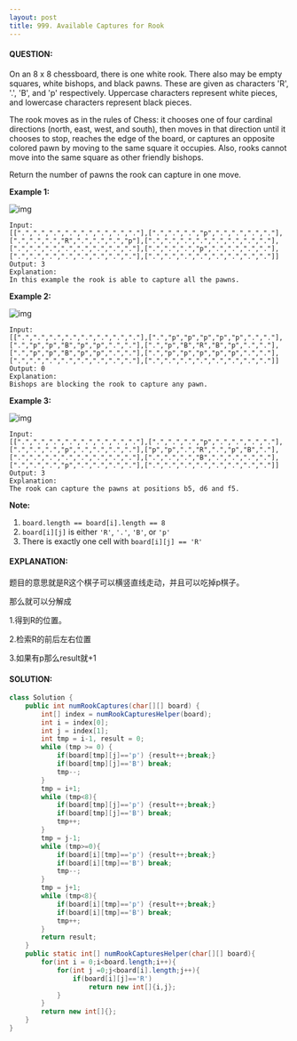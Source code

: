 ```yaml
---
layout: post
title: 999. Available Captures for Rook
---
```


#### QUESTION:

On an 8 x 8 chessboard, there is one white rook.  There also may be empty squares, white bishops, and black pawns.  These are given as characters 'R', '.', 'B', and 'p' respectively. Uppercase characters represent white pieces, and lowercase characters represent black pieces.

The rook moves as in the rules of Chess: it chooses one of four cardinal directions (north, east, west, and south), then moves in that direction until it chooses to stop, reaches the edge of the board, or captures an opposite colored pawn by moving to the same square it occupies.  Also, rooks cannot move into the same square as other friendly bishops.

Return the number of pawns the rook can capture in one move.

**Example 1:**

![img](https://assets.leetcode.com/uploads/2019/02/20/1253_example_1_improved.PNG)

```
Input: 
[[".",".",".",".",".",".",".","."],[".",".",".","p",".",".",".","."],[".",".",".","R",".",".",".","p"],[".",".",".",".",".",".",".","."],[".",".",".",".",".",".",".","."],[".",".",".","p",".",".",".","."],[".",".",".",".",".",".",".","."],[".",".",".",".",".",".",".","."]]
Output: 3
Explanation: 
In this example the rook is able to capture all the pawns.
```

**Example 2:**

![img](https://assets.leetcode.com/uploads/2019/02/19/1253_example_2_improved.PNG)

```
Input: 
[[".",".",".",".",".",".",".","."],[".","p","p","p","p","p",".","."],[".","p","p","B","p","p",".","."],[".","p","B","R","B","p",".","."],[".","p","p","B","p","p",".","."],[".","p","p","p","p","p",".","."],[".",".",".",".",".",".",".","."],[".",".",".",".",".",".",".","."]]
Output: 0
Explanation: 
Bishops are blocking the rook to capture any pawn.
```

**Example 3:**

![img](https://assets.leetcode.com/uploads/2019/02/20/1253_example_3_improved.PNG)

```
Input: 
[[".",".",".",".",".",".",".","."],[".",".",".","p",".",".",".","."],[".",".",".","p",".",".",".","."],["p","p",".","R",".","p","B","."],[".",".",".",".",".",".",".","."],[".",".",".","B",".",".",".","."],[".",".",".","p",".",".",".","."],[".",".",".",".",".",".",".","."]]
Output: 3
Explanation: 
The rook can capture the pawns at positions b5, d6 and f5.
```

**Note:**

1. `board.length == board[i].length == 8`
2. `board[i][j]` is either `'R'`, `'.'`, `'B'`, or `'p'`
3. There is exactly one cell with `board[i][j] == 'R'`

#### EXPLANATION:

题目的意思就是R这个棋子可以横竖直线走动，并且可以吃掉p棋子。

那么就可以分解成

1.得到R的位置。

2.检索R的前后左右位置

3.如果有p那么result就+1

#### SOLUTION:

```java
class Solution {
    public int numRookCaptures(char[][] board) {
        int[] index = numRookCapturesHelper(board);
        int i = index[0];
        int j = index[1];
        int tmp = i-1, result = 0;
        while (tmp >= 0) {
            if(board[tmp][j]=='p') {result++;break;}
            if(board[tmp][j]=='B') break;
            tmp--;
        }
        tmp = i+1;
        while (tmp<8){
            if(board[tmp][j]=='p') {result++;break;}
            if(board[tmp][j]=='B') break;
            tmp++;
        }
        tmp = j-1;
        while (tmp>=0){
            if(board[i][tmp]=='p') {result++;break;}
            if(board[i][tmp]=='B') break;
            tmp--;
        }
        tmp = j+1;
        while (tmp<8){
            if(board[i][tmp]=='p') {result++;break;}
            if(board[i][tmp]=='B') break;
            tmp++;
        }
        return result;
    }
    public static int[] numRookCapturesHelper(char[][] board){
        for(int i = 0;i<board.length;i++){
            for(int j =0;j<board[i].length;j++){
                if(board[i][j]=='R')
                    return new int[]{i,j};
            }
        }
        return new int[]{};
    }
}
```

